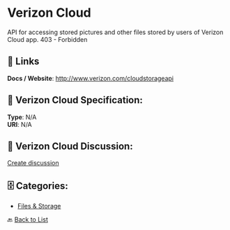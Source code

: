 # Verizon Cloud


API for accessing stored pictures and other files stored by users of Verizon Cloud app. 403 - Forbidden

##  🔗 Links
**Docs / Website**: http://www.verizon.com/cloudstorageapi

## 🧬 Verizon Cloud Specification:
**Type**: N/A  
**URI**: N/A

## 💬 Verizon Cloud Discussion:
[Create discussion](https://github.com/apis-list/apis-list/discussions/new)

## 🗄️ Categories:
- [Files & Storage](https://github.com/apis-list/apis-list#files--storage-)




🔙 [Back to List](https://github.com/apis-list/apis-list)
